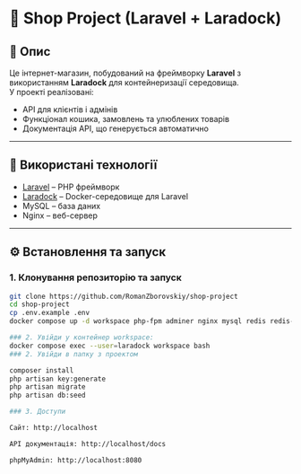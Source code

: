 # 🛒 Shop Project (Laravel + Laradock)

## 📌 Опис
Це інтернет-магазин, побудований на фреймворку **Laravel** з використанням **Laradock** для контейнеризації середовища.  
У проекті реалізовані:  
- API для клієнтів і адмінів  
- Функціонал кошика, замовлень та улюблених товарів  
- Документація API, що генерується автоматично  

---

## 🚀 Використані технології
- [Laravel](https://laravel.com/) – PHP фреймворк  
- [Laradock](https://laradock.io/) – Docker-середовище для Laravel  
- MySQL – база даних  
- Nginx – веб-сервер  

---

## ⚙️ Встановлення та запуск

### 1. Клонування репозиторію та запуск
```bash
git clone https://github.com/RomanZborovskiy/shop-project
cd shop-project
cp .env.example .env
docker compose up -d workspace php-fpm adminer nginx mysql redis redis-webui postgres pgadmin

### 2. Увійди у контейнер workspace:
docker compose exec --user=laradock workspace bash
### 2. Увійди в папку з проектом

composer install
php artisan key:generate
php artisan migrate 
php artisan db:seed 

### 3. Доступи

Сайт: http://localhost

API документація: http://localhost/docs

phpMyAdmin: http://localhost:8080
